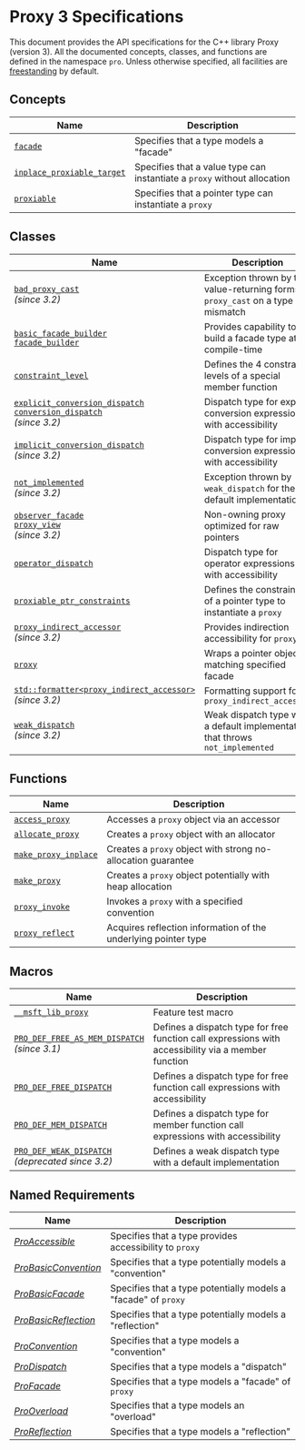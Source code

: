 # Proxy 3 Specifications

This document provides the API specifications for the C++ library Proxy (version 3). All the documented concepts, classes, and functions are defined in the namespace `pro`. Unless otherwise specified, all facilities are [freestanding](https://en.cppreference.com/w/cpp/freestanding) by default.

## Concepts

| Name                                                      | Description                                                  |
| --------------------------------------------------------- | ------------------------------------------------------------ |
| [`facade`](facade.md)                                     | Specifies that a type models a "facade"                      |
| [`inplace_proxiable_target`](inplace_proxiable_target.md) | Specifies that a value type can instantiate a `proxy` without allocation |
| [`proxiable`](proxiable.md)                               | Specifies that a pointer type can instantiate a `proxy`      |

## Classes

| Name                                                         | Description                                                  |
| ------------------------------------------------------------ | ------------------------------------------------------------ |
| [`bad_proxy_cast`](bad_proxy_cast.md)<br />*(since 3.2)*     | Exception thrown by the value-returning forms of `proxy_cast` on a type mismatch |
| [`basic_facade_builder`<br />`facade_builder`](basic_facade_builder.md) | Provides capability to build a facade type at compile-time   |
| [`constraint_level`](constraint_level.md)                    | Defines the 4 constraint levels of a special member function |
| [`explicit_conversion_dispatch`<br />`conversion_dispatch`](explicit_conversion_dispatch.md)<br />*(since 3.2)* | Dispatch type for explicit conversion expressions with accessibility |
| [`implicit_conversion_dispatch`](implicit_conversion_dispatch.md)<br />*(since 3.2)* | Dispatch type for implicit conversion expressions with accessibility |
| [`not_implemented` ](not_implemented.md)<br />*(since 3.2)*  | Exception thrown by `weak_dispatch` for the default implementation |
| [`observer_facade`<br />`proxy_view`](observer_facade.md)<br />*(since 3.2)* | Non-owning proxy optimized for raw pointers                  |
| [`operator_dispatch`](operator_dispatch.md)                  | Dispatch type for operator expressions with accessibility    |
| [`proxiable_ptr_constraints`](proxiable_ptr_constraints.md)  | Defines the constraints of a pointer type to instantiate a `proxy` |
| [`proxy_indirect_accessor`](proxy_indirect_accessor.md)<br />*(since 3.2)* | Provides indirection accessibility for `proxy`               |
| [`proxy`](proxy.md)                                          | Wraps a pointer object matching specified facade             |
| [`std::formatter<proxy_indirect_accessor>`](formatter_proxy_indirect_accessor.md)<br />*(since 3.2)* | Formatting support for `proxy_indirect_accessor`             |
| [`weak_dispatch`](weak_dispatch.md)<br />*(since 3.2)*       | Weak dispatch type with a default implementation that throws `not_implemented` |

## Functions

| Name                                          | Description                                                  |
| --------------------------------------------- | ------------------------------------------------------------ |
| [`access_proxy`](access_proxy.md)             | Accesses a `proxy` object via an accessor                    |
| [`allocate_proxy`](allocate_proxy.md)         | Creates a `proxy` object with an allocator                   |
| [`make_proxy_inplace`](make_proxy_inplace.md) | Creates a `proxy` object with strong no-allocation guarantee |
| [`make_proxy`](make_proxy.md)                 | Creates a `proxy` object potentially with heap allocation    |
| [`proxy_invoke`](proxy_invoke.md)             | Invokes a `proxy` with a specified convention                |
| [`proxy_reflect`](proxy_reflect.md)           | Acquires reflection information of the underlying pointer type |

## Macros

| Name                                                         | Description                                                  |
| ------------------------------------------------------------ | ------------------------------------------------------------ |
| [`__msft_lib_proxy`](msft_lib_proxy.md)                      | Feature test macro                                           |
| [`PRO_DEF_FREE_AS_MEM_DISPATCH` ](PRO_DEF_FREE_AS_MEM_DISPATCH.md)<br />*(since 3.1)* | Defines a dispatch type for free function call expressions with accessibility via a member function |
| [`PRO_DEF_FREE_DISPATCH`](PRO_DEF_FREE_DISPATCH.md)          | Defines a dispatch type for free function call expressions with accessibility |
| [`PRO_DEF_MEM_DISPATCH`](PRO_DEF_MEM_DISPATCH.md)            | Defines a dispatch type for member function call expressions with accessibility |
| [`PRO_DEF_WEAK_DISPATCH`](PRO_DEF_WEAK_DISPATCH.md)<br />*(deprecated since 3.2)* | Defines a weak dispatch type with a default implementation   |

## Named Requirements

| Name                                          | Description                                                  |
| --------------------------------------------- | ------------------------------------------------------------ |
| [*ProAccessible*](ProAccessible.md)           | Specifies that a type provides accessibility to `proxy`      |
| [*ProBasicConvention*](ProBasicConvention.md) | Specifies that a type potentially models a "convention"      |
| [*ProBasicFacade*](ProBasicFacade.md)         | Specifies that a type potentially models a "facade" of `proxy` |
| [*ProBasicReflection*](ProBasicReflection.md) | Specifies that a type potentially models a "reflection"      |
| [*ProConvention*](ProConvention.md)           | Specifies that a type models a "convention"                  |
| [*ProDispatch*](ProDispatch.md)               | Specifies that a type models a "dispatch"                    |
| [*ProFacade*](ProFacade.md)                   | Specifies that a type models a "facade" of `proxy`           |
| [*ProOverload*](ProOverload.md)               | Specifies that a type models an "overload"                   |
| [*ProReflection*](ProReflection.md)           | Specifies that a type models a "reflection"                  |
